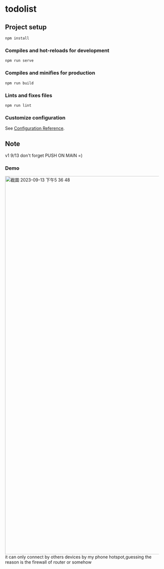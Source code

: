 # todolist

## Project setup
```
npm install
```

### Compiles and hot-reloads for development
```
npm run serve
```

### Compiles and minifies for production
```
npm run build
```

### Lints and fixes files
```
npm run lint
```

### Customize configuration
See [Configuration Reference](https://cli.vuejs.org/config/).
## Note 
v1 9/13 don't forget PUSH ON MAIN =)
### Demo
<img width="1238" alt="截圖 2023-09-13 下午5 36 48" src="https://github.com/phi622968143/TODOLIST/assets/40814498/19045e4d-b2cf-4048-bd8b-dbc4af11ef25">
it can only connect by others devices by my phone hotspot,guessing the reason is the firewall of router or somehow

